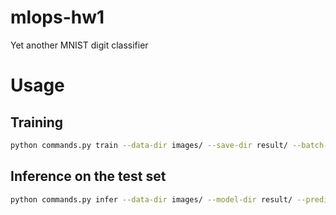 # mlops-hw1
Yet another MNIST digit classifier

# Usage
## Training
```bash
python commands.py train --data-dir images/ --save-dir result/ --batch-size 1000 --epochs 10 --lr 0.001
```

## Inference on the test set
```bash
python commands.py infer --data-dir images/ --model-dir result/ --predictions-path result/preds.txt --batch-size 1000
```
